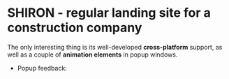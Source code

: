 # SHIRON - regular landing site for a construction company
The only interesting thing is its well-developed **cross-platform** support, as well as a couple of **animation elements** in popup windows.
- Popup feedback:
```css

```
